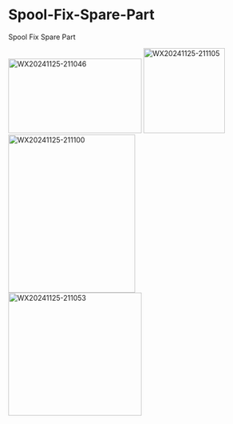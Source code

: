 # Spool-Fix-Spare-Part
Spool Fix Spare Part

<img width="267" height="149" alt="WX20241125-211046" src="https://github.com/user-attachments/assets/ede73598-6651-457d-9044-265f26dcee89" />
<img width="163" height="170" alt="WX20241125-211105" src="https://github.com/user-attachments/assets/53084728-ae80-4aa6-b7c0-cbd7314ca77d" />
<img width="254" height="316" alt="WX20241125-211100" src="https://github.com/user-attachments/assets/488e3fba-1fe9-494b-820e-d1f6d31efb9c" />
<img width="267" height="246" alt="WX20241125-211053" src="https://github.com/user-attachments/assets/bec77264-16f5-46fb-95c0-948988caa190" />
